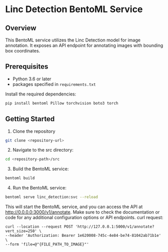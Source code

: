 # Linc Detection BentoML Service

## Overview

This BentoML service utilizes the Linc Detection model for image annotation. It exposes an API endpoint for annotating images with bounding box coordinates.

## Prerequisites

- Python 3.6 or later
- packages specified in `requirements.txt`

Install the required dependencies:

```bash
pip install bentoml Pillow torchvision boto3 torch
```

## Getting Started

1. Clone the repository
```bash
git clone <repository-url>
```
2. Navigate to the src directory:
```bash
cd <repository-path>/src
```
3. Build the BentoML service:
```bash
bentoml build
```
4. Run the BentoML service:
```bash
bentoml serve linc_detection:svc --reload
```
This will start the BentoML service, and you can access the API at http://0.0.0.0:3000/v1/annotate. Make sure to check the documentation or code for any additional configuration options or API endpoints.
curl request:
```
curl --location --request POST 'http://127.0.0.1:5000/v1/annotate?vert_size=250' \
--header 'Authorization: Bearer 1e620008-745c-4e84-be74-81042ab71b1e' \
--form 'file=@"{FILE_PATH_TO_IMAGE}"'
```

